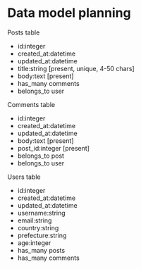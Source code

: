 # Data model planning

Posts table
- id:integer
- created_at:datetime
- updated_at:datetime
- title:string [present, unique, 4-50 chars]
- body:text [present]
- has_many comments
- belongs_to user

Comments table
- id:integer
- created_at:datetime
- updated_at:datetime
- body:text [present]
- post_id:integer [present]
- belongs_to post
- belongs_to user

Users table
- id:integer
- created_at:datetime
- updated_at:datetime
- username:string
- email:string
- country:string
- prefecture:string
- age:integer
- has_many posts
- has_many comments